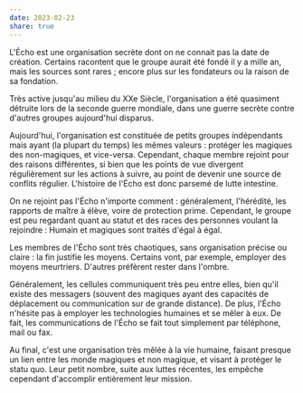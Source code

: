```yaml
---
date: 2023-02-23
share: true
---
```



L'Écho est une organisation secrète dont on ne connait pas la date de création. Certains racontent que le groupe aurait été fondé il y a mille an, mais les sources sont rares ; encore plus sur les fondateurs ou la raison de sa fondation.

Très active jusqu'au milieu du XXe Siècle, l'organisation a été quasiment détruite lors de la seconde guerre mondiale, dans une guerre secrète contre d'autres groupes aujourd'hui disparus.

Aujourd'hui, l'organisation est constituée de petits groupes indépendants mais ayant (la plupart du temps) les mêmes valeurs : protéger les magiques des non-magiques, et vice-versa.
Cependant, chaque membre rejoint pour des raisons différentes, si bien que les points de vue divergent régulièrement sur les actions à suivre, au point de devenir une source de conflits régulier.
L'histoire de l'Écho est donc parsemé de lutte intestine.

On ne rejoint pas l'Écho n'importe comment : généralement, l'hérédité, les rapports de maître à élève, voire de protection prime. Cependant, le groupe est peu regardant quant au statut et des races des personnes voulant la rejoindre : Humain et magiques sont traités d'égal à égal.

Les membres de l'Écho sont très chaotiques, sans organisation précise ou claire : la fin justifie les moyens. Certains vont, par exemple, employer des moyens meurtriers. D'autres préfèrent rester dans l'ombre.

Généralement, les cellules communiquent très peu entre elles, bien qu'il existe des messagers (souvent des magiques ayant des capacités de déplacement ou communication sur de grande distance). De plus, l'Écho n'hésite pas à employer les technologies humaines et se mêler à eux. De fait, les communications de l'Écho se fait tout simplement par téléphone, mail ou fax.

Au final, c'est une organisation très mêlée à la vie humaine, faisant presque un lien entre les monde magiques et non magique, et visant à protéger le statu quo. Leur petit nombre, suite aux luttes récentes, les empêche cependant d'accomplir entièrement leur mission.